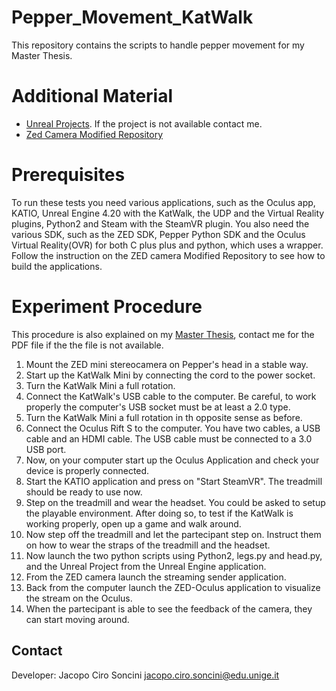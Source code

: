 # Pepper_Movement_KatWalk
This repository contains the scripts to handle pepper movement for my Master Thesis.
# Additional Material
- [Unreal Projects](https://unigeit-my.sharepoint.com/:f:/g/personal/s5050695_studenti_unige_it/Err9H7kpQHlItJdDqEp7jvUBUbU8oZARRXWF8uINtnsbSA?e=RcjCUH). If the project is not available contact me.
- [Zed Camera Modified Repository](https://github.com/jacopociro/ZED-Oculus_Rift-IP)
# Prerequisites
To run these tests you need various applications, such as the Oculus app, KATIO,
Unreal Engine 4.20 with the KatWalk, the UDP and the Virtual Reality plugins,
Python2 and Steam with the SteamVR plugin.
You also need the various SDK, such as the ZED SDK, Pepper Python SDK and
the Oculus Virtual Reality(OVR) for both C plus plus and python, which uses a
wrapper.
Follow the instruction on the ZED camera Modified Repository to see how to build the applications.
# Experiment Procedure
This procedure is also explained on my [Master Thesis](https://unigeit-my.sharepoint.com/:b:/g/personal/s5050695_studenti_unige_it/EfIUiSdHC8VHr48WIcW8IxgBRkXPpD-oef2bUbKahLF1Yw?e=w8INK8), contact me for the PDF file if the the file is not available.

1. Mount the ZED mini stereocamera on Pepper's head in a stable way.
2. Start up the KatWalk Mini by connecting the cord to the power socket.
3. Turn the KatWalk Mini a full rotation.
4. Connect the KatWalk's USB cable to the computer. Be careful, to work properly the computer's USB socket must be at least a 2.0 type.
5. Turn the KatWalk Mini a full rotation in th opposite sense as before.
6. Connect the Oculus Rift S to the computer. You have two cables, a USB cable and an HDMI cable. The USB cable must be connected to a 3.0 USB port.
7. Now, on your computer start up the Oculus Application and check your device is properly connected. 
8. Start the KATIO application and press on "Start SteamVR". The treadmill should be ready to use now.
9. Step on the treadmill and wear the headset. You could be asked to setup the playable environment. After doing so, to test if the KatWalk is working properly, open up a game and walk around.
10. Now step off the treadmill and let the partecipant step on. Instruct them on how to wear the straps of the treadmill and the headset.
11. Now launch the two python scripts using Python2, legs.py and head.py, and the Unreal Project from the Unreal Engine application.
12. From the ZED camera launch the streaming sender application.
13. Back from the computer launch the ZED-Oculus application to visualize the stream on the Oculus.
14. When the partecipant is able to see the feedback of the camera, they can start moving around.

## Contact
Developer: Jacopo Ciro Soncini jacopo.ciro.soncini@edu.unige.it



